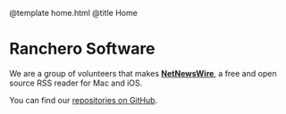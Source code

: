 @template home.html
@title Home

<h1>Ranchero Software</h1>

<p>We are a group of volunteers that makes <a href="https://netnewswire.com/" class="larger-xtext"><b>NetNewsWire</b></a>, a free and open source RSS reader for Mac and iOS.</p>

<p>You can find our <a href="https://github.com/ranchero-software">repositories on GitHub</a>.</p>
